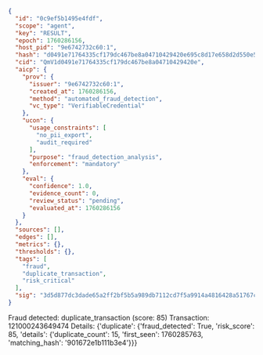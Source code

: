 ```json
{
  "id": "0c9ef5b1495e4fdf",
  "scope": "agent",
  "key": "RESULT",
  "epoch": 1760286156,
  "host_pid": "9e6742732c60:1",
  "hash": "d0491e71764335cf179dc467be8a04710429420e695c8d17e658d2d550e519d5",
  "cid": "QmV1d0491e71764335cf179dc467be8a04710429420e",
  "aicp": {
    "prov": {
      "issuer": "9e6742732c60:1",
      "created_at": 1760286156,
      "method": "automated_fraud_detection",
      "vc_type": "VerifiableCredential"
    },
    "ucon": {
      "usage_constraints": [
        "no_pii_export",
        "audit_required"
      ],
      "purpose": "fraud_detection_analysis",
      "enforcement": "mandatory"
    },
    "eval": {
      "confidence": 1.0,
      "evidence_count": 0,
      "review_status": "pending",
      "evaluated_at": 1760286156
    }
  },
  "sources": [],
  "edges": [],
  "metrics": {},
  "thresholds": {},
  "tags": [
    "fraud",
    "duplicate_transaction",
    "risk_critical"
  ],
  "sig": "3d5d877dc3dade65a2ff2bf5b5a989db7112cd7f5a9914a4816428a51767cc4e"
}
```

Fraud detected: duplicate_transaction (score: 85)
Transaction: 121000243649474
Details: {'duplicate': {'fraud_detected': True, 'risk_score': 85, 'details': {'duplicate_count': 15, 'first_seen': 1760285763, 'matching_hash': '901672e1b111b3e4'}}}